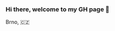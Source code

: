 ### Hi there, welcome to my GH page 👋
Brno, 🇨🇿

<!--
![tedKozub's Top Languages](https://github-readme-stats.vercel.app/api/top-langs/?username=tedKozub&theme=gruvbox&show_icons=true&hide_border=true&layout=compact)

**tedKozub/tedKozub** is a ✨ _special_ ✨ repository because its `README.md` (this file) appears on your GitHub profile.

Here are some ideas to get you started:

- 🔭 I’m currently working on ...
- 🌱 I’m currently learning ...
- 👯 I’m looking to collaborate on ...
- 🤔 I’m looking for help with ...
- 💬 Ask me about ...
- 📫 How to reach me: ...
- 😄 Pronouns: ...
- ⚡ Fun fact: ...
-->
